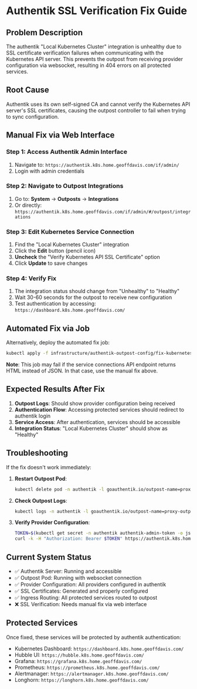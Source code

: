 # Authentik SSL Verification Fix Guide

## Problem Description

The authentik "Local Kubernetes Cluster" integration is unhealthy due to SSL certificate verification failures when communicating with the Kubernetes API server. This prevents the outpost from receiving provider configuration via websocket, resulting in 404 errors on all protected services.

## Root Cause

Authentik uses its own self-signed CA and cannot verify the Kubernetes API server's SSL certificates, causing the outpost controller to fail when trying to sync configuration.

## Manual Fix via Web Interface

### Step 1: Access Authentik Admin Interface

1. Navigate to: `https://authentik.k8s.home.geoffdavis.com/if/admin/`
2. Login with admin credentials

### Step 2: Navigate to Outpost Integrations

1. Go to: **System** → **Outposts** → **Integrations**
2. Or directly: `https://authentik.k8s.home.geoffdavis.com/if/admin/#/outpost/integrations`

### Step 3: Edit Kubernetes Service Connection

1. Find the "Local Kubernetes Cluster" integration
2. Click the **Edit** button (pencil icon)
3. **Uncheck** the "Verify Kubernetes API SSL Certificate" option
4. Click **Update** to save changes

### Step 4: Verify Fix

1. The integration status should change from "Unhealthy" to "Healthy"
2. Wait 30-60 seconds for the outpost to receive new configuration
3. Test authentication by accessing: `https://dashboard.k8s.home.geoffdavis.com/`

## Automated Fix via Job

Alternatively, deploy the automated fix job:

```bash
kubectl apply -f infrastructure/authentik-outpost-config/fix-kubernetes-ssl-verification.yaml
```

**Note**: This job may fail if the service connections API endpoint returns HTML instead of JSON. In that case, use the manual fix above.

## Expected Results After Fix

1. **Outpost Logs**: Should show provider configuration being received
2. **Authentication Flow**: Accessing protected services should redirect to authentik login
3. **Service Access**: After authentication, services should be accessible
4. **Integration Status**: "Local Kubernetes Cluster" should show as "Healthy"

## Troubleshooting

If the fix doesn't work immediately:

1. **Restart Outpost Pod**:

   ```bash
   kubectl delete pod -n authentik -l goauthentik.io/outpost-name=proxy-outpost
   ```

2. **Check Outpost Logs**:

   ```bash
   kubectl logs -n authentik -l goauthentik.io/outpost-name=proxy-outpost --tail=20
   ```

3. **Verify Provider Configuration**:
   ```bash
   TOKEN=$(kubectl get secret -n authentik authentik-admin-token -o jsonpath='{.data.token}' | base64 -d)
   curl -k -H "Authorization: Bearer $TOKEN" https://authentik.k8s.home.geoffdavis.com/api/v3/outposts/instances/
   ```

## Current System Status

- ✅ Authentik Server: Running and accessible
- ✅ Outpost Pod: Running with websocket connection
- ✅ Provider Configuration: All providers configured in authentik
- ✅ SSL Certificates: Generated and properly configured
- ✅ Ingress Routing: All protected services routed to outpost
- ❌ SSL Verification: Needs manual fix via web interface

## Protected Services

Once fixed, these services will be protected by authentik authentication:

- Kubernetes Dashboard: `https://dashboard.k8s.home.geoffdavis.com/`
- Hubble UI: `https://hubble.k8s.home.geoffdavis.com/`
- Grafana: `https://grafana.k8s.home.geoffdavis.com/`
- Prometheus: `https://prometheus.k8s.home.geoffdavis.com/`
- Alertmanager: `https://alertmanager.k8s.home.geoffdavis.com/`
- Longhorn: `https://longhorn.k8s.home.geoffdavis.com/`
